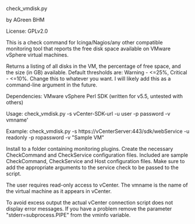check_vmdisk.py

by AGreen BHM

License: GPLv2.0

This is a check command for Icinga/Nagios/any other compatible monitoring tool that
reports the free disk space available on VMware vSphere virtual machines.

Returns a listing of all disks in the VM, the percentage of free space, and the size (in GB) available.
Default thresholds are: Warning - <=25%, Critical - <=10%.  Change this to whatever you want.  I will likely add this as a command-line argument in the future.

Dependencies: VMware vSphere Perl SDK (written for v5.5, untested with others)

Usage: check_vmdisk.py -s vCenter-SDK-url -u user -p password  -v vmname'

Example: check_vmdisk.py -s https://vCenterServer:443/sdk/webService -u readonly -p ropassword -v "Sample VM"

Install to a folder containing monitoring plugins.  Create the necessary CheckCommand and CheckService configuration files.
Included are sample CheckCommand, CheckService and Host configuration files.  Make sure to add the appropriate arguments to the service check to be passed to the script.

The user requires read-only access to vCenter.  The vmname is the name of the virtual machine as it appears in vCenter.

To avoid excess output the actual vCenter connection script does not display error messages.  If you have a problem
remove the parameter "stderr=subprocess.PIPE" from the vminfo variable.




